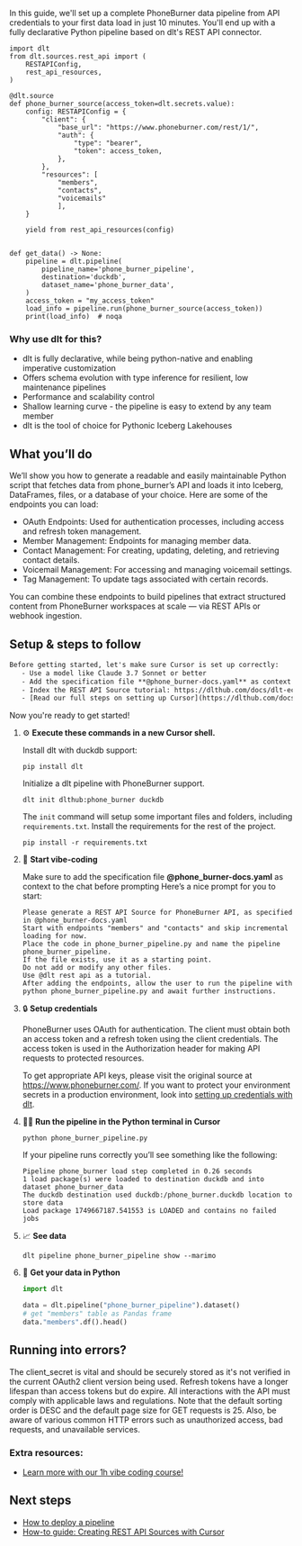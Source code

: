In this guide, we'll set up a complete PhoneBurner data pipeline from API credentials to your first data load in just 10 minutes. You'll end up with a fully declarative Python pipeline based on dlt's REST API connector.

```python-outcome
import dlt
from dlt.sources.rest_api import (
    RESTAPIConfig,
    rest_api_resources,
)

@dlt.source
def phone_burner_source(access_token=dlt.secrets.value):
    config: RESTAPIConfig = {
        "client": {
            "base_url": "https://www.phoneburner.com/rest/1/",
            "auth": {
                "type": "bearer",
                "token": access_token,
            },
        },
        "resources": [
            "members",
            "contacts",
            "voicemails"
            ],
    }

    yield from rest_api_resources(config)


def get_data() -> None:
    pipeline = dlt.pipeline(
        pipeline_name='phone_burner_pipeline',
        destination='duckdb',
        dataset_name='phone_burner_data', 
    )
    access_token = "my_access_token"
    load_info = pipeline.run(phone_burner_source(access_token))
    print(load_info)  # noqa
```

### Why use dlt for this?

- dlt is fully declarative, while being python-native and enabling imperative customization
- Offers schema evolution with type inference for resilient, low maintenance pipelines
- Performance and scalability control
- Shallow learning curve - the pipeline is easy to extend by any team member
- dlt is the tool of choice for Pythonic Iceberg Lakehouses

## What you’ll do

We’ll show you how to generate a readable and easily maintainable Python script that fetches data from phone_burner’s API and loads it into Iceberg, DataFrames, files, or a database of your choice. Here are some of the endpoints you can load:

- OAuth Endpoints: Used for authentication processes, including access and refresh token management.
- Member Management: Endpoints for managing member data.
- Contact Management: For creating, updating, deleting, and retrieving contact details.
- Voicemail Management: For accessing and managing voicemail settings.
- Tag Management: To update tags associated with certain records.

You can combine these endpoints to build pipelines that extract structured content from PhoneBurner workspaces at scale — via REST APIs or webhook ingestion.

## Setup & steps to follow

```default
Before getting started, let's make sure Cursor is set up correctly:
   - Use a model like Claude 3.7 Sonnet or better
   - Add the specification file **@phone_burner-docs.yaml** as context
   - Index the REST API Source tutorial: https://dlthub.com/docs/dlt-ecosystem/verified-sources/rest_api/ and add it to context as **@dlt rest api**
   - [Read our full steps on setting up Cursor](https://dlthub.com/docs/dlt-ecosystem/llm-tooling/cursor-restapi#23-configuring-cursor-with-documentation)
```

Now you're ready to get started! 

1. ⚙️ **Execute these commands in a new Cursor shell.**
    
    Install dlt with duckdb support:
    ```shell
    pip install dlt
    ```

    Initialize a dlt pipeline with PhoneBurner support.
    ```shell
    dlt init dlthub:phone_burner duckdb
    ```

    The `init` command will setup some important files and folders, including `requirements.txt`. Install the requirements for the rest of the project.
    ```shell
    pip install -r requirements.txt
    ```
    
2. 🤠 **Start vibe-coding**
    
    Make sure to add the specification file **@phone_burner-docs.yaml** as context to the chat before prompting
    Here’s a nice prompt for you to start: 
    
    ```prompt
    Please generate a REST API Source for PhoneBurner API, as specified in @phone_burner-docs.yaml 
    Start with endpoints "members" and "contacts" and skip incremental loading for now. 
    Place the code in phone_burner_pipeline.py and name the pipeline phone_burner_pipeline. 
    If the file exists, use it as a starting point. 
    Do not add or modify any other files. 
    Use @dlt rest api as a tutorial. 
    After adding the endpoints, allow the user to run the pipeline with python phone_burner_pipeline.py and await further instructions.
    ```

    
3. 🔒 **Setup credentials** 
    
    PhoneBurner uses OAuth for authentication. The client must obtain both an access token and a refresh token using the client credentials. The access token is used in the Authorization header for making API requests to protected resources.
    
    To get appropriate API keys, please visit the original source at https://www.phoneburner.com/.
    If you want to protect your environment secrets in a production environment, look into [setting up credentials with dlt](https://dlthub.com/docs/walkthroughs/add_credentials).
    
4. 🏃‍♀️ **Run the pipeline in the Python terminal in Cursor**
    
    ```shell
    python phone_burner_pipeline.py
    ```
    
    If your pipeline runs correctly you’ll see something like the following:
    
    ```shell
    Pipeline phone_burner load step completed in 0.26 seconds
    1 load package(s) were loaded to destination duckdb and into dataset phone_burner_data
    The duckdb destination used duckdb:/phone_burner.duckdb location to store data
    Load package 1749667187.541553 is LOADED and contains no failed jobs
    ```
    
5. 📈 **See data**
    
    ```shell
    dlt pipeline phone_burner_pipeline show --marimo
    ```
    
6. 🐍 **Get your data in Python**
    
    ```python
    import dlt

   data = dlt.pipeline("phone_burner_pipeline").dataset()
   # get "members" table as Pandas frame
   data."members".df().head()
    ```

## Running into errors?

The client_secret is vital and should be securely stored as it's not verified in the current OAuth2 client version being used. Refresh tokens have a longer lifespan than access tokens but do expire. All interactions with the API must comply with applicable laws and regulations. Note that the default sorting order is DESC and the default page size for GET requests is 25. Also, be aware of various common HTTP errors such as unauthorized access, bad requests, and unavailable services.

### Extra resources:

- [Learn more with our 1h vibe coding course!](https://www.youtube.com/watch?v=GGid70rnJuM)

## Next steps

- [How to deploy a pipeline](https://dlthub.com/docs/walkthroughs/deploy-a-pipeline)
- [How-to guide: Creating REST API Sources with Cursor](https://dlthub.com/docs/dlt-ecosystem/llm-tooling/cursor-restapi)